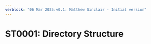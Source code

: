 ```yaml
---
verblock: "06 Mar 2025:v0.1: Matthew Sinclair - Initial version"
---
```

# ST0001: Directory Structure
